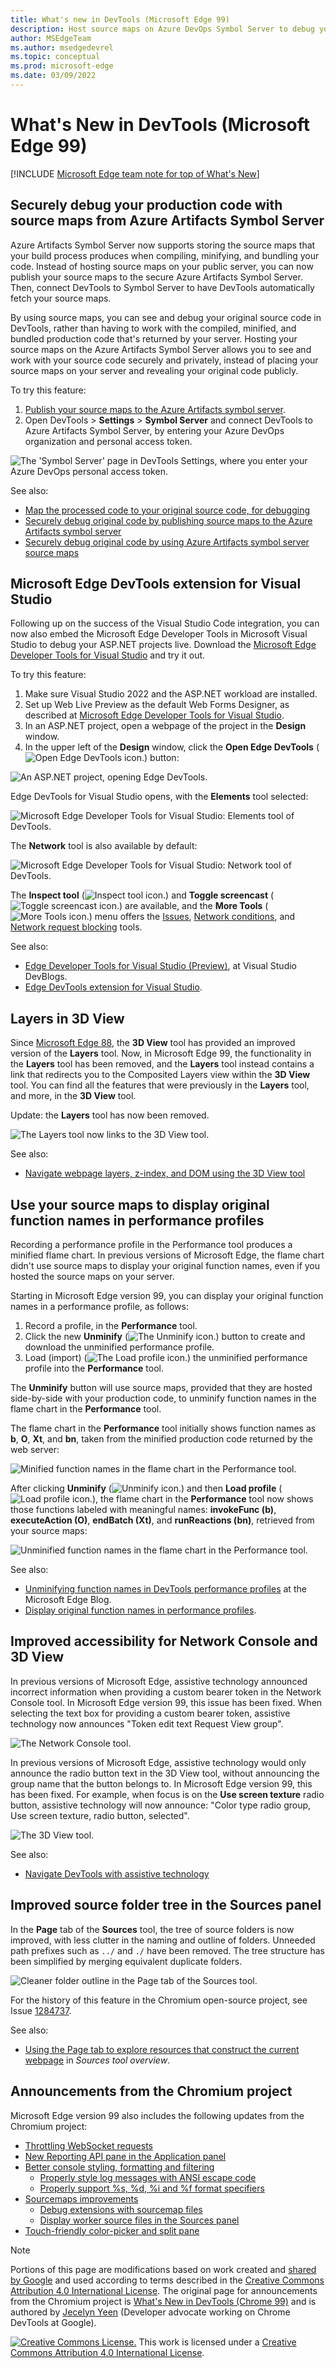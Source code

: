 ```yaml
---
title: What's new in DevTools (Microsoft Edge 99)
description: Host source maps on Azure DevOps Symbol Server to debug your original source code securely.  Use source maps to unminify performance profiles.  DevTools extension now for Microsoft Visual Studio.  3D View tool replaces Layers tool.  Improved accessibility in Network Console and 3D View tools.
author: MSEdgeTeam
ms.author: msedgedevrel
ms.topic: conceptual
ms.prod: microsoft-edge
ms.date: 03/09/2022
---
```

# What's New in DevTools (Microsoft Edge 99)

[!INCLUDE [Microsoft Edge team note for top of What's New](../../includes/edge-whats-new-note.md)]


<!-- ====================================================================== -->
## Securely debug your production code with source maps from Azure Artifacts Symbol Server

<!-- Title: Debug JavaScript with source maps more easily -->
<!-- Subtitle: Publish your source maps to Azure Artifacts Symbol Server and connect DevTools to it for an easier debugging experience. -->

Azure Artifacts Symbol Server now supports storing the source maps that your build process produces when compiling, minifying, and bundling your code.  Instead of hosting source maps on your public server, you can now publish your source maps to the secure Azure Artifacts Symbol Server.  Then, connect DevTools to Symbol Server to have DevTools automatically fetch your source maps. 

By using source maps, you can see and debug your original source code in DevTools, rather than having to work with the compiled, minified, and bundled production code that's returned by your server.  Hosting your source maps on the Azure Artifacts Symbol Server allows you to see and work with your source code securely and privately, instead of placing your source maps on your server and revealing your original code publicly.

To try this feature:
1. [Publish your source maps to the Azure Artifacts symbol server](../../../javascript/publish-source-maps-to-azure.md).
1. Open DevTools > **Settings** > **Symbol Server** and connect DevTools to Azure Artifacts Symbol Server, by entering your Azure DevOps organization and personal access token.

![The 'Symbol Server' page in DevTools Settings, where you enter your Azure DevOps personal access token.](../../media/2022/03/ado-pat-devtools.png)

See also:
*  [Map the processed code to your original source code, for debugging](../../../javascript/source-maps.md)
*  [Securely debug original code by publishing source maps to the Azure Artifacts symbol server](../../../javascript/publish-source-maps-to-azure.md)
*  [Securely debug original code by using Azure Artifacts symbol server source maps](../../../javascript/consume-source-maps-from-azure.md)


<!-- ====================================================================== -->
## Microsoft Edge DevTools extension for Visual Studio

<!-- Title: Debug your ASP.NET projects in Visual Studio with the Edge Developer Tools -->
<!-- Subtitle: Get the Edge Developer Tools extension for VS today! -->

Following up on the success of the Visual Studio Code integration, you can now also embed the Microsoft Edge Developer Tools in Microsoft Visual Studio to debug your ASP.NET projects live.  Download the [Microsoft Edge Developer Tools for Visual Studio](https://aka.ms/edgetools-for-vs) and try it out. 

To try this feature:
1. Make sure Visual Studio 2022 and the ASP.NET workload are installed.
1. Set up Web Live Preview as the default Web Forms Designer, as described at [Microsoft Edge Developer Tools for Visual Studio](https://aka.ms/edgetools-for-vs).
1. In an ASP.NET project, open a webpage of the project in the **Design** window.
1. In the upper left of the **Design** window, click the **Open Edge DevTools** (![Open Edge DevTools icon.](../../media/2022/03/open-edge-dev-tools-v-s-icon.png)) button:

![An ASP.NET project, opening Edge DevTools.](../../media/2022/03/devtools-extension-v-s-web-forms-designer.png)

Edge DevTools for Visual Studio opens, with the **Elements** tool selected:

![Microsoft Edge Developer Tools for Visual Studio: Elements tool of DevTools.](../../media/2022/03/devtools-extension-visual-studio-elements.png)

The **Network** tool is also available by default:

![Microsoft Edge Developer Tools for Visual Studio: Network tool of DevTools.](../../media/2022/03/devtools-extension-visual-studio-network.png)

The **Inspect tool** (![Inspect tool icon.](../../media/2022/03/v-s-edge-devtools-inspect-tool-icon.png)) and **Toggle screencast** (![Toggle screencast icon.](../../media/2022/03/v-s-edge-devtools-toggle-screencast-icon.png)) are available, and the **More Tools** (![More Tools icon.](../../media/2022/03/more-tools-v-s-icon.png)) menu offers the [Issues](../../../issues/index.md), [Network conditions](../../../network-conditions/network-conditions-tool.md), and [Network request blocking](../../../network-request-blocking/network-request-blocking-tool.md) tools.

See also:

* [Edge Developer Tools for Visual Studio (Preview)](https://devblogs.microsoft.com/visualstudio/?p=237066&preview=1&_ppp=7aa7aef54f), at Visual Studio DevBlogs.
* [Edge DevTools extension for Visual Studio](../../../../visual-studio/index.md#edge-devtools-extension-for-visual-studio).


<!-- ====================================================================== -->
## Layers in 3D View

<!-- Title: Layers in 3D View -->
<!-- Subtitle: The Layers tool isn't going away - find it in the 3D View tool today. -->

Since [Microsoft Edge 88](../../2020/11/devtools.md#composited-layers-are-now-in-3d-view), the **3D View** tool has provided an improved version of the **Layers** tool.  Now, in Microsoft Edge 99, the functionality in the **Layers** tool has been removed, and the **Layers** tool instead contains a link that redirects you to the Composited Layers view within the **3D View** tool.  You can find all the features that were previously in the **Layers** tool, and more, in the **3D View** tool.

Update: the **Layers** tool has now been removed.

![The Layers tool now links to the 3D View tool.](../../media/2022/03/layers-3d-view-tool.png)
<!-- work item > layersmove.gif -->

See also:
* [Navigate webpage layers, z-index, and DOM using the 3D View tool](../../../3d-view/index.md)


<!-- ====================================================================== -->
## Use your source maps to display original function names in performance profiles

<!-- Title: The Performance tool can now display unminified function names in the flame chart -->
<!-- Subtitle: Use the new Unminify button in the Performance tool to download an unminified version of the performance profile you recorded. -->

Recording a performance profile in the Performance tool produces a minified flame chart.  In previous versions of Microsoft Edge, the flame chart didn't use source maps to display your original function names, even if you hosted the source maps on your server.

Starting in Microsoft Edge version 99, you can display your original function names in a performance profile, as follows:
1. Record a profile, in the **Performance** tool.
1. Click the new **Unminify** (![The Unminify icon.](../../media/2022/03/unminify-icon.png)) button to create and download the unminified performance profile.
1. Load (import) (![The Load profile icon.](../../media/2022/03/load-profile-icon.png)) the unminified performance profile into the **Performance** tool.

The **Unminify** button will use source maps, provided that they are hosted side-by-side with your production code, to unminify function names in the flame chart in the **Performance** tool.

The flame chart in the **Performance** tool initially shows function names as **b**, **O**, **Xt**, and **bn**, taken from the minified production code returned by the web server:

![Minified function names in the flame chart in the Performance tool.](../../media/2022/03/minified-call-stack-performance-tool.png)

After clicking **Unminify** (![Unminify icon.](../../media/2022/03/unminify-icon.png)) and then **Load profile** (![Load profile icon.](../../media/2022/03/load-profile-icon.png)), the flame chart in the **Performance** tool now shows those functions labeled with meaningful names: **invokeFunc (b)**, **executeAction (O)**, **endBatch (Xt)**, and **runReactions (bn)**, retrieved from your source maps:

![Unminified function names in the flame chart in the Performance tool.](../../media/2022/03/unminified-call-stack-performance-tool.png)

See also:
* [Unminifying function names in DevTools performance profiles](https://blogs.windows.com/msedgedev/2022/02/03/unminifying-function-names-in-devtools-performance-profiles/) at the Microsoft Edge Blog.
* [Display original function names in performance profiles](../../../evaluate-performance/unminify.md).


<!-- ====================================================================== -->
## Improved accessibility for Network Console and 3D View

<!-- Title: Improvements for using assistive technology with DevTools -->
<!-- Subtitle: Screen readers now announce better information in the Network Console and 3D View tools. -->

In previous versions of Microsoft Edge, assistive technology announced incorrect information when providing a custom bearer token in the Network Console tool.  In Microsoft Edge version 99, this issue has been fixed.  When selecting the text box for providing a custom bearer token, assistive technology now announces "Token edit text Request View group".

![The Network Console tool.](../../media/2022/03/network-console-tool.png)

In previous versions of Microsoft Edge, assistive technology would only announce the radio button text in the 3D View tool, without announcing the group name that the button belongs to.  In Microsoft Edge version 99, this has been fixed.  For example, when focus is on the **Use screen texture** radio button, assistive technology will now announce: "Color type radio group, Use screen texture, radio button, selected".

![The 3D View tool.](../../media/2022/03/3d-view-tool.png)

See also:
* [Navigate DevTools with assistive technology](../../../accessibility/navigation.md)


<!-- ====================================================================== -->
## Improved source folder tree in the Sources panel

In the **Page** tab of the **Sources** tool, the tree of source folders is now improved, with less clutter in the naming and outline of folders.  Unneeded path prefixes such as `../` and `./` have been removed.  The tree structure has been simplified by merging equivalent duplicate folders.

![Cleaner folder outline in the Page tab of the Sources tool.](../../media/2022/03/folders-page-tab-sources-tool.png)

For the history of this feature in the Chromium open-source project, see Issue [1284737](https://crbug.com/1284737).

<!-- https://developer.chrome.com/blog/new-in-devtools-99/#source-tree -->

See also:
* [Using the Page tab to explore resources that construct the current webpage]() in _Sources tool overview_.


<!-- ====================================================================== -->
## Announcements from the Chromium project

Microsoft Edge version 99 also includes the following updates from the Chromium project:

* [Throttling WebSocket requests](https://developer.chrome.com/blog/new-in-devtools-99/#websocket)
* [New Reporting API pane in the Application panel](https://developer.chrome.com/blog/new-in-devtools-99/#reporting-api)
* [Better console styling, formatting and filtering](https://developer.chrome.com/blog/new-in-devtools-99/#console)
   * [Properly style log messages with ANSI escape code](https://developer.chrome.com/blog/new-in-devtools-99/#console-styling)
   * [Properly support %s, %d, %i and %f format specifiers](https://developer.chrome.com/blog/new-in-devtools-99/#console-format)
* [Sourcemaps improvements](https://developer.chrome.com/blog/new-in-devtools-99/#sourcemap) <!-- redundant w/ above?-->
   * [Debug extensions with sourcemap files](https://developer.chrome.com/blog/new-in-devtools-99/#extension)
   * [Display worker source files in the Sources panel](https://developer.chrome.com/blog/new-in-devtools-99/#worker-sourcemap)
* [Touch-friendly color-picker and split pane](https://developer.chrome.com/blog/new-in-devtools-99/#touch-friendly)


<!-- ====================================================================== -->
<!-- uncomment if content is copied from developer.chrome.com to this page -->

> [!NOTE]
> Portions of this page are modifications based on work created and [shared by Google](https://developers.google.com/terms/site-policies) and used according to terms described in the [Creative Commons Attribution 4.0 International License](https://creativecommons.org/licenses/by/4.0).
> The original page for announcements from the Chromium project is [What's New in DevTools (Chrome 99)](https://developer.chrome.com/blog/new-in-devtools-99) and is authored by [Jecelyn Yeen](https://developers.google.com/web/resources/contributors#jecelynyeen) (Developer advocate working on Chrome DevTools at Google).


<!-- ====================================================================== -->
<!-- uncomment if content is copied from developer.chrome.com to this page -->

[![Creative Commons License.](https://licensebuttons.net/l/by/4.0/88x31.png)](https://creativecommons.org/licenses/by/4.0)
This work is licensed under a [Creative Commons Attribution 4.0 International License](https://creativecommons.org/licenses/by/4.0).
